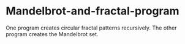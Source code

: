 # Mandelbrot-and-fractal-program


One program creates circular fractal patterns recursively. The other program creates the Mandelbrot set.
